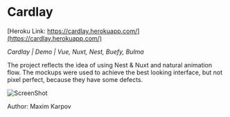 # Cardlay

[Heroku Link: https://cardlay.herokuapp.com/](https://cardlay.herokuapp.com/)

_Cardlay | Demo | Vue, Nuxt, Nest, Buefy, Bulma_

The project reflects the idea of using Nest & Nuxt and natural animation flow. The mockups were used to achieve the best looking interface, but not pixel perfect, because they have some defects.

![ScreenShot](https://raw.github.com/makamekm/cardlay/master/pages/__image_snapshots__/index-p-2-p-spec-ts-homepage-it-should-match-screenshot-1-snap.png)

Author: Maxim Karpov
